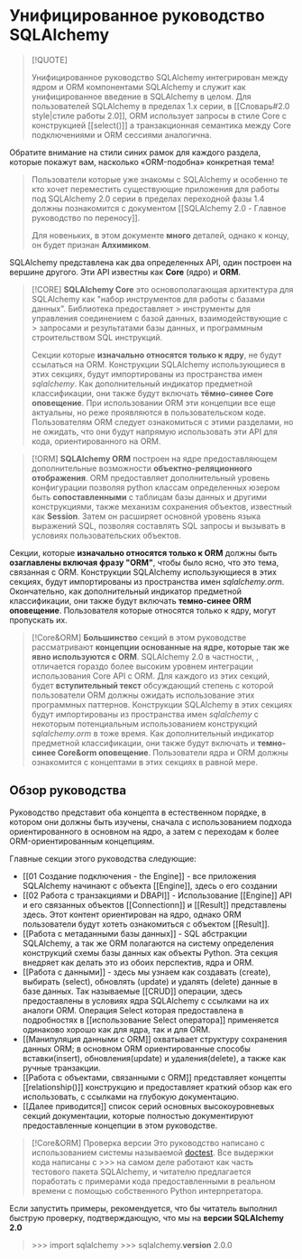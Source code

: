 # Унифицированное руководство SQLAlchemy

> [!QUOTE]
>  
>  Унифицированное руководство SQLAlchemy интегрирован между ядром и ORM компонентами SQLAlchemy и служит как унифицированное введение в SQLAlchemy в целом. Для пользователей SQLAlchemy в пределах 1.x серии, в [[Словарь#2.0 style|стиле работы 2.0]], ORM использует запросы в стиле Core с конструкцией [[select()]] а транзакционная семантика между Core подключениями и ORM сессиями аналогична.
>
Обратите внимание на стили синих рамок для каждого раздела, которые покажут вам, насколько «ORM-подобна» конкретная тема!
> 
> Пользователи которые уже знакомы с SQLAlchemy и особенно те кто хочет переместить существующие приложения для работы под SQLAlchemy 2.0 серии в пределах  переходной фазы 1.4 должны познакомится с документом [[SQLAlchemy 2.0 - Главное руководство по переносу]].
> 
> Для новеньких, в этом документе **много** деталей, однако к концу, он будет признан **Алхимиком**.

SQLAlchemy представлена как два определенных API, один построен на вершине другого. Эти API известны как **Core** (ядро) и **ORM**.

>[!CORE]
>**SQLAlchemy Core** это основополагающая архитектура для SQLAlchemy как "набор инструментов для работы с базами данных". Библиотека предоставляет > инструменты для управления соединением с базой данных, взаимодействующие с > запросами и результатами базы данных, и программным строительством SQL инструкций.
>
>Секции которые **изначально относятся только к ядру**, не будут ссылаться на ORM. Конструкции SQLAlchemy использующиеся в этих секциях, будут импортированы из пространства имен *sqlalchemy*. Как дополнительный индикатор предметной классификации, они также будут включать **тёмно-синее Core оповещение**. При использовании ORM эти концепции все еще актуальны, но реже проявляются в пользовательском коде. Пользователям ORM следует ознакомиться с этими разделами, но не ожидать, что они будут напрямую использовать эти API для кода, ориентированного на ORM.

>[!ORM]
>  **SQLAlchemy ORM** построен на ядре предоставляющем дополнительные возможности **объектно-реляционного отображения**. ORM предоставляет дополнительный уровень конфигурации позволяя python классам определенных юзером быть **сопоставленными** с таблицам базы данных и другими конструкциями, также механизм сохранения объектов, известный как **Session**. Затем он расширяет основной уровень языка выражений SQL, позволяя составлять SQL запросы и вызывать в условиях пользовательских объектов.
>
 Секции, которые **изначально относятся только к ORM** должны быть **озаглавлены включая фразу "ORM"**, чтобы было ясно, что это тема, связанная с ORM. Конструкции SQLAlchemy использующиеся в этих секциях, будут импортированы из пространства имен *sqlalchemy.orm*. Окончательно, как дополнительный индикатор предметной классификации, они также будут включать **темно-синее ORM оповещение**. Пользователя которые относятся только к ядру, могут пропускать их.

>[!Core&ORM]
 **Большинство** секций в этом руководстве рассматривают **концепции основанные на ядре, которые так же явно используются с ORM**. SQLAlchemy 2.0 в частности, , отличается гораздо более высоким уровнем интеграции использования Core API с ORM.
Для каждого из этих секций, будет **вступительный текст** обсуждающий степень с которой пользователи ORM должны ожидать использование этих программных паттернов. Конструкции SQLAlchemy в этих секциях будут импортированы из пространства имен *sqlalchemy* с некоторым потенциальным использованием конструкций *sqlalchemy.orm* в тоже время. Как дополнительный индикатор предметной классификации, они также будут включать и **темно-синее Сore&orm оповещение**. Пользователи ядра и ORM должны ознакомится с концептами в этих секциях в равной мере.


## Обзор руководства

Руководство представит оба концепта в естественном порядке, в котором они должны быть изучены, сначала с использованием подхода ориентированного в основном на ядро, а затем с переходам к более ORM-ориентированным концепциям. 

Главные секции этого руководства следующие:
- [[01 Создание подключения - the Engine]] - все приложения SQLAlchemy начинают с объекта [[Engine]], здесь о его создании 
- [[02 Работа с транзакциями и DBAPI]] - Использование [[Engine]] API и его связанных объектов [[Connectionn]] и [[Result]] представлены здесь. Этот контент ориентирован на ядро, однако ORM пользователи будут хотеть ознакомиться с объектом [[Result]].
- [[Работа с метаданными базы данных]] - SQL абстракции SQLAlchemy, а так же ORM полагаются на систему определения  конструкций схемы базы данных как объекты Python. Эта секция внедряет как делать это из обоих перспектив, ядра и ORM.
- [[Работа с данными]] - здесь мы узнаем как создавать (create), выбирать (select), обновлять (update) и удалять (delete) данные в базе данных. Так называемые [[CRUD]] операции, здесь предоставлены в условиях ядра SQLAlchemy с ссылками на их аналоги ORM. Операция Select которая предоставлена в подробностях в [[использование Select оператора]] применяется одинаково хорошо как для ядра, так и для ORM.
- [[Манипуляция данными с ORM]] охватывает структуру сохранения данных ORM; в основном ORM ориентированные способы вставки(insert), обновления(update) и удаления(delete), а также как ручные транзакции.
- [[Работа с объектами, связанными с ORM]] представляет концепты [[relationship()]] конструкцию и предоставляет краткий обзор как его использовать, с ссылками на глубокую документацию.
- [[Далее приводится]] список серий основных высокоуровневых секций документации, которые полностью документируют предоставленные концепции в этом руководстве.

>[!Core&ORM]
>Проверка версии
>Это руководство написано с использованием системы называемой [doctest](https://docs.python.org/3/library/doctest.html). Все выдержки кода написаны с >>> на самом деле работают как часть тестового пакета SQLAlchemy, и читателю предлагается поработать с примерами кода предоставленными в реальном времени с помощью собственного Python интерпретатора.
>
>
 Если запустить примеры, рекомендуется, что бы читатель выполнил быструю проверку, подтверждающую, что мы на <b>версии SQLAlchemy 2.0</b>
>
>
>
>\>\>\> import sqlalchemy 
>\>\>\> sqlalchemy.__version__ 
2.0.0





































